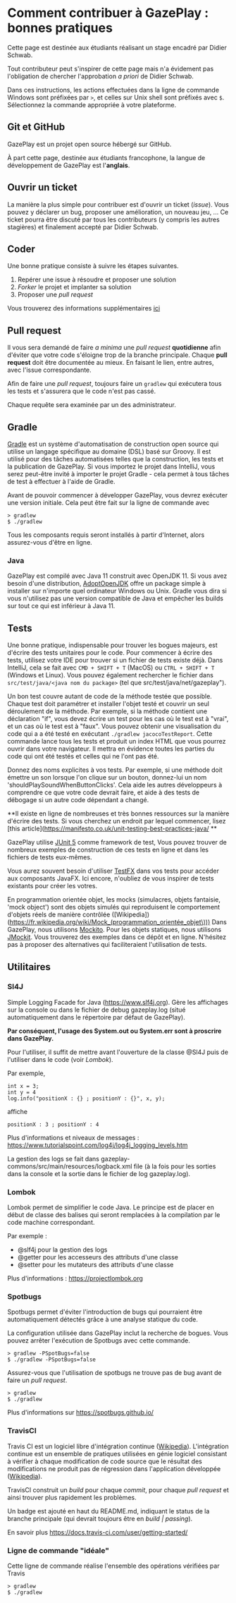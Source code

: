 # Comment contribuer à GazePlay : bonnes pratiques

Cette page est destinée aux étudiants réalisant un stage encadré par Didier Schwab.

Tout contributeur peut s'inspirer de cette page mais n'a évidement pas l'obligation de chercher l'approbation *a priori* de Didier Schwab. 

Dans ces instructions, les actions effectuées dans la ligne de commande Windows sont préfixées par `>`, et celles sur Unix
shell sont préfixés avec `$`. Sélectionnez la commande appropriée à votre plateforme.

## Git et GitHub

GazePlay est un projet open source hébergé sur GitHub.

À part cette page, destinée aux étudiants francophone, la langue de développement de GazePlay est l'**anglais**.

## Ouvrir un ticket
La manière la plus simple pour contribuer est d'ouvrir un ticket (*issue*). Vous pouvez y déclarer un bug, proposer une amélioration, un nouveau jeu, 
... Ce ticket pourra être discuté par tous les contributeurs (y compris les autres stagières) et finalement accepté par Didier Schwab.

## Coder
Une bonne pratique consiste à suivre les étapes suivantes.
1. Repérer une issue à résoudre et proposer une solution
2. *Forker* le projet et implanter sa solution
3. Proposer une *pull request*

Vous trouverez des informations supplémentaires [ici](https://openclassrooms.com/courses/gerer-son-code-avec-git-et-github/contribuer-a-des-projets-open-source)

## Pull request
Il vous sera demandé de faire *a minima* une *pull request* **quotidienne** afin d'éviter que votre code s'éloigne trop de la branche principale. Chaque **pull request** doit être documentée au mieux. En faisant le lien, entre autres, avec l'issue correspondante.

Afin de faire une *pull request*, toujours faire un `gradlew` qui exécutera tous les tests et s'assurera que le code n'est pas cassé.

Chaque requête sera examinée par un des administrateur.

## Gradle

[Gradle](https://gradle.org/) est un système d'automatisation de construction open source qui utilise un langage spécifique au domaine (DSL) basé sur Groovy.
Il est utilisé pour des tâches automatisées telles que la construction, les tests et la publication de GazePlay.
Si vous importez le projet dans IntelliJ, vous serez peut-être invité à importer le projet Gradle - cela permet à tous
tâches de test à effectuer à l'aide de Gradle.

Avant de pouvoir commencer à développer GazePlay, vous devrez exécuter une version initiale. Cela peut être fait sur la ligne de commande avec
```
> gradlew
$ ./gradlew
```

Tous les composants requis seront installés à partir d'Internet, alors assurez-vous d'être en ligne.

### Java

GazePlay est compilé avec Java 11 construit avec OpenJDK 11. Si vous avez besoin d'une distribution, [AdoptOpenJDK](https://adoptopenjdk.net/)
offre un package simple à installer sur n'importe quel ordinateur Windows ou Unix. Gradle vous dira si vous n'utilisez pas une
version compatible de Java et empêcher les builds sur tout ce qui est inférieur à Java 11.

## Tests

Une bonne pratique, indispensable pour trouver les bogues majeurs, est d'écrire des tests unitaires pour le code. Pour commencer à écrire
des tests, utilisez votre IDE pour trouver si un fichier de tests existe déjà. Dans IntelliJ, cela se fait avec `CMD + SHIFT + T` (MacOS) ou 
`CTRL + SHIFT + T` (Windows et Linux). Vous pouvez également rechercher le fichier dans `src/test/java/<java nom du package>` (tel que 
src/test/java/net/gazeplay").

Un bon test couvre autant de code de la méthode testée que possible. Chaque test doit paramétrer et installer l'objet testé et 
couvrir un seul déroulement de la méthode. Par exemple, si la méthode contient une déclaration "if", vous devez écrire un test
pour les cas où le test est à "vrai", et un cas où le test est à "faux". Vous pouvez obtenir une visualisation du code qui a 
a été testé en exécutant `./gradlew jacocoTestReport`. Cette commande lance tous les tests et produit un index HTML que vous pourrez
ouvrir dans votre navigateur. Il mettra en évidence toutes les parties du code qui ont été testés et celles qui ne l'ont pas été. 

Donnez des noms explicites à vos tests. Par exemple, si une méthode doit émettre un son lorsque l'on clique sur un bouton, donnez-lui un nom 
'shouldPlaySoundWhenButtonClicks'. Cela aide les autres développeurs à comprendre ce que votre code devrait faire, et aide à
des tests de débogage si un autre code dépendant a changé.

**Il existe en ligne de nombreuses et très bonnes ressources sur la manière d'écrire des tests. Si vous cherchez un endroit par lequel commencer, lisez 
[this article](https://manifesto.co.uk/unit-testing-best-practices-java/ **

GazePlay utilise [JUnit 5](https://junit.org/junit5) comme framework de test, Vous pouvez trouver de nombreux exemples de construction 
de ces tests en ligne et dans les fichiers de tests eux-mêmes.

Vous aurez souvent besoin d'utiliser [TestFX](https://github.com/TestFX/TestFX/wiki) dans vos tests pour accéder aux composants JavaFX. Ici encore,
n'oubliez de vous inspirer de tests existants pour créer les votres.

En programmation orientée objet, les mocks (simulacres, objets fantaisie, 'mock object') sont des objets simulés qui reproduisent le comportement d'objets réels de manière contrôlée ([Wikipedia])(https://fr.wikipedia.org/wiki/Mock_(programmation_orientée_objet\)))
Dans GazePlay, nous utilisons [Mockito](http://site.mockito.org). Pour les objets statiques, nous utilisons
[JMockit](https://jmockit.github.io/). Vous trouverez des exemples dans ce dépôt et en ligne. N'hésitez pas à proposer des alternatives qui faciliteraient l'utilisation de tests.


## Utilitaires

### Sl4J

Simple Logging Facade for Java (https://www.slf4j.org). Gère les affichages sur la console ou dans le fichier de debug gazeplay.log (situé automatiquement dans le répertoire par défaut de GazePlay).

**Par conséquent, l'usage des System.out ou System.err sont à proscrire dans GazePlay.**

Pour l'utiliser, il suffit de mettre avant l'ouverture de la classe @Sl4J puis de l'utiliser dans le code (voir *Lombok*).

Par exemple,
```
int x = 3;
int y = 4
log.info("positionX : {} ; positionY : {}", x, y);
```

affiche 

```
positionX : 3 ; positionY : 4
```

Plus d'informations et niveaux de messages : 
https://www.tutorialspoint.com/log4j/log4j_logging_levels.htm

La gestion des logs se fait dans gazeplay-commons/src/main/resources/logback.xml file (à la fois pour les sorties dans la console et la sortie dans le fichier de log gazeplay.log).

### Lombok

Lombok permet de simplifier le code Java. Le principe est de placer en début de classe des balises qui seront remplacées à la compilation par le code machine correspondant.

Par exemple :
- @slf4j pour la gestion des logs
- @getter pour les accesseurs des attributs d'une classe
- @setter pour les mutateurs des attributs d'une classe

Plus d'informations : 
https://projectlombok.org

### Spotbugs

Spotbugs permet d'éviter l'introduction de bugs qui pourraient être automatiquement détectés grâce à une analyse statique du code.

La configuration utilisée dans GazePlay inclut la recherche de bogues. Vous pouvez arrêter l'exécution de Spotbugs avec cette commande.

```
> gradlew -PSpotBugs=false
$ ./gradlew -PSpotBugs=false
```


Assurez-vous que l'utilisation de spotbugs ne trouve pas de bug avant de faire un *pull request*.

```
> gradlew
$ ./gradlew
```

Plus d'informations sur https://spotbugs.github.io/

### TravisCI

Travis CI est un logiciel libre d'intégration continue ([Wikipedia](https://fr.wikipedia.org/wiki/Travis_CI)). L'intégration continue est un ensemble de pratiques utilisées en génie logiciel consistant à vérifier à chaque modification de code source que le résultat des modifications ne produit pas de régression dans l'application développée ([Wikipedia](https://fr.wikipedia.org/wiki/Intégration_continue)).
 
TravisCI construit un *build* pour chaque *commit*, pour chaque *pull request* et ainsi trouver plus rapidement les problèmes.

Un badge est ajouté en haut du README.md, indiquant le status de la branche principale (qui devrait toujours être en *build | passing*).

En savoir plus https://docs.travis-ci.com/user/getting-started/

### Ligne de commande "idéale"

Cette ligne de commande réalise l'ensemble des opérations vérifiées par Travis
```
> gradlew
$ ./gradlew
```

